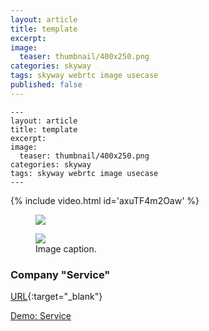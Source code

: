 ```yaml
---
layout: article
title: template
excerpt: 
image:
  teaser: thumbnail/400x250.png
categories: skyway
tags: skyway webrtc image usecase
published: false
---
```


```
---
layout: article
title: template
excerpt: 
image:
  teaser: thumbnail/400x250.png
categories: skyway
tags: skyway webrtc image usecase
---
```

{% include video.html id='axuTF4m2Oaw' %}

<figure>
	<a href="" target="_blank"><img src="{{ site.url }}/images/pages/600x400.png"></a>
</figure>


<figure>
	<a href="" target="_blank"><img src="{{ site.url }}/images/pages/600x400.png"></a>
	<figcaption>Image caption.</figcaption>
</figure>

### Company "Service"
[URL](URL){:target="_blank"}

<a href="URL" target="_blank" class="btn-info">Demo: Service</a>
